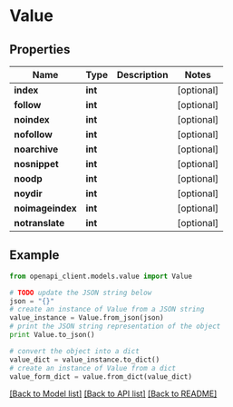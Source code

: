 # Value


## Properties

Name | Type | Description | Notes
------------ | ------------- | ------------- | -------------
**index** | **int** |  | [optional] 
**follow** | **int** |  | [optional] 
**noindex** | **int** |  | [optional] 
**nofollow** | **int** |  | [optional] 
**noarchive** | **int** |  | [optional] 
**nosnippet** | **int** |  | [optional] 
**noodp** | **int** |  | [optional] 
**noydir** | **int** |  | [optional] 
**noimageindex** | **int** |  | [optional] 
**notranslate** | **int** |  | [optional] 

## Example

```python
from openapi_client.models.value import Value

# TODO update the JSON string below
json = "{}"
# create an instance of Value from a JSON string
value_instance = Value.from_json(json)
# print the JSON string representation of the object
print Value.to_json()

# convert the object into a dict
value_dict = value_instance.to_dict()
# create an instance of Value from a dict
value_form_dict = value.from_dict(value_dict)
```
[[Back to Model list]](../README.md#documentation-for-models) [[Back to API list]](../README.md#documentation-for-api-endpoints) [[Back to README]](../README.md)


